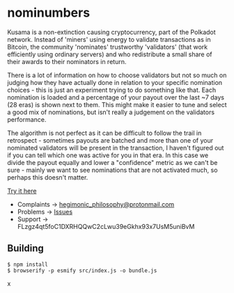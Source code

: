 # nominumbers

Kusama is a non-extinction causing cryptocurrency, part of the
Polkadot network. Instead of 'miners' using energy to validate
transactions as in Bitcoin, the community 'nominates' trustworthy
'validators' (that work efficiently using ordinary servers) and
who redistribute a small share of their awards to their nominators in
return.

There is a lot of information on how to choose validators but not so
much on judging how they have actually done in relation to your
specific nomination choices - this is just an experiment trying to do
something like that. Each nomination is loaded and a percentage of
your payout over the last ~7 days (28 eras) is shown next to
them. This might make it easier to tune and select a good mix of
nominations, but isn't really a judgement on the validators
performance.

The algorithm is not perfect as it can be difficult to follow the
trail in retrospect - sometimes payouts are batched and more than one
of your nominated validators will be present in the transaction, I
haven't figured out if you can tell which one was active for you in
that era. In this case we divide the payout equally and lower a
"confidence" metric as we can't be sure - mainly we want to see
nominations that are not activated much, so perhaps this doesn't
matter.

[Try it here](https://playing-with-dust.github.io/nominumbers/)
 
* Complaints -> hegimonic_philosophy@protonmail.com
* Problems -> [Issues](https://github.com/playing-with-dust/nominumbers/issues)
* Support -> FLzgz4qt5foC1DXRHQQwC2cLwu39eGkhx93x7UsM5uniBvM

## Building

    $ npm install
    $ browserify -p esmify src/index.js -o bundle.js

x

